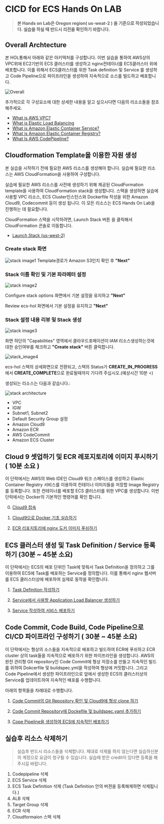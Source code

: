 # CICD for ECS Hands On LAB

> **본 Hands on Lab은 Oregon region( us-weat-2 ) 을 기준으로 작성되었습니다. 실습을 하실 때 반드시 리전을 확인하기 바랍니다.**

## Overall Archtecture

본 HOL통해서 아래와 같은 아키텍처를 구성합니다. 이번 실습을 통하여 AWS상의 VPC위에 EC2기반의 ECS 클러스터를 생성하고 nginx컨테이너를 ECS클러스터 위에 배포합니다. 이를 위해서 ECS클러스터를 위한 Task definition 및 Service 를 생성하고 Code Pipeline으로 파이프라인을 생성하여 지속적으로 소스를 빌드하고 배포합니다.

![Overall](images/hol-ecs-2.png)

추가적으로 각 구성요소에 대한 상세한 내용을 알고 싶으시다면 다음의 리소소들을 참조해주세요.

- [What is AWS VPC?](https://docs.aws.amazon.com/vpc/latest/userguide/what-is-amazon-vpc.html)
- [What is Elastic Load Balancing](https://docs.aws.amazon.com/elasticloadbalancing/latest/userguide/what-is-load-balancing.html)
- [What is Amazon Elastic Container Service?](https://docs.aws.amazon.com/AmazonECS/latest/developerguide/Welcome.html)
- [What is Amazon Elastic Container Registry?](https://docs.aws.amazon.com/AmazonECR/latest/userguide/what-is-ecr.html)
- [What Is AWS CodePipeline?](https://docs.aws.amazon.com/codepipeline/latest/userguide/welcome.html)

## Cloudformation Template을 이용한 자원 생성
본 실습을 시작하기 전에 필요한 AWS 리소스를 생성해야 합니다. 실습에 필요한 리소스는 AWS CloudFormation을 사용하여 구성합니다.

실습에 필요한 AWS 리소스를 사전에 생성하기 위해 제공된 CloudFormation template을 사용하여 CloudFormation stack을 생성합니다. 스택을 생성하면 실습에 사용할 VPC 리소스, ECS Cluster인스턴스와 Dockerfile 작성을 위한 Amazon Cloud9, Codecommit 등이 생성 됩니다. 이 모든 리소스는 ECS Hands On Lab을 진행하는 데 필요합니다.

CloudFormation 스택을 시작하려면, Launch Stack 버튼 을 클릭해서 CloudFormation 콘솔로 이동합니다.

- [Launch Stack (us-west-2)](https://console.aws.amazon.com/cloudformation/home?region=us-west-2#/stacks/new?stackName=ecs-hol&templateURL=https://mzc-etc-hol.s3-us-west-2.amazonaws.com/ecs-workshop-stack.yaml)


### Create stack 화면

![stack image1](images/cloudformation/01.create_stack.png)
Template경로가 Amazon S3인지 확인 후 **"Next"** 


### Stack 이름 확인 및 기본 파라메터 설정

![stack image2](images/cloudformation/02.stack_name.png)

Configure stack options 화면에서 기본 설정을 유지하고 **"Next"**

Review ecs-hol 화면에서 기본 설정을 유지하고 **"Next"** 

### Stack 설정 내용 리뷰 및 Stack 생성
![stack image3](images/cloudformation/03.capabilities.png)

화면 하단의 "Capabilities" 영역에서 클라우드포메이션이 IAM 리소스생성하는것에 대한 승인여부를 체크하고 **"Create stack"** 버튼 클릭합니다.


![stack_image4](images/cloudformation/04.stack_detail.png)

ecs-hol 스택의 상세화면으로 전환되고, 스택의 Status가 **CREATE_IN_PROGRESS**에서 **CREATE_COMPLETE**으로 완료될때까지 기다려 주십시오.(예상시간 10분 <) 

생성되는 리소스는 다음과 같습니다.:

![stack architecture](images/overall-architecture-cfn.png)

- VPC
- IGW
- Subnet1, Subnet2
- Default Security Group 설정
- Amazon Cloud9
- Amazon ECR
- AWS CodeCommit
- Amazon ECS Cluster


## Cloud 9 셋업하기 및 ECR 레포지토리에 이미지 푸시하기 ( 10분 소요 )

이 단락에서는 AWS의 Web IDE인 Cloud9 워크 스페이스를 생성하고 Elastic Container Registry 서비스를 이용하여 컨테이너 이미지들을 저장할 Image Registry를 등록합니다. 또한 컨테이너를 배포할 ECS 클러스터를 위한 VPC를 생성합니다. 이번 단락에서는 Docker의 기본적인 명령어를 확인 합니다.

0. [Cloud9 접속](https://us-west-2.console.aws.amazon.com/cloud9/home?region=us-west-2#)

1. [Cloud9으로 Docker 기초 실습하기](doc/cloud9-docker-basic.md)

2. [ECR 리포지토리에 nginx 도커 이미지 푸쉬하기](doc/create-ecr-repository.md)


## ECS 클러스터 생성 및 Task Definition / Service 등록하기 (30분 ~ 45분 소요)

이 단락에서는 ECS의 배포 단위인 Task에 맞춰서 Task Definition을 정의하고 그를 이용하여 ECS에 Task를 배포하는 Service를 정의합니다. 이를 통해서 nginx 웹서버를 ECS 클러스터상에 배포하여 실제로 동작을 확인합니다.

1. [Task Definition 작성하기](doc/create-task-definition.md)

3. [Service에서 사용할 Application Load Balancer 생성하기](doc/create-alb.md)

4. [Service 작성하여 서비스 배포하기](doc/create-service.md)


## Code Commit, Code Build, Code Pipeline으로 CI/CD 파이프라인 구성하기 ( 30분 ~ 45분 소요)

이 단락에서는 형상의 소스들을 지속적으로 배포하고 빌드하여 ECR에 푸쉬하고 ECR cluster 상의 task들을 지속적으로 배포하기 위한 파이프라인을 생성합니다. AWS의 완전 관리형 Git repository인 Code Commit에 형상 저장소를 만들고 지속적인 빌드를 위하여 Dokcerfile 및 buildspec.yml을 작성하여 형상에 커밋합니다. 그리고 Code Pipeline에서 생성한 파이프라인으로 앞에서 생성한 ECS의 클러스터상의 Service를 업데이트하여 지속적인 배포를 수행합니다.

 아래의 항목들을 차례대로 수행합니다.

1. [Code Commit의 Git Repository 확인 및 Cloud9에 형상 clone 하기](doc/create-codecommit-repo.md)

2. [Code Commit Repository에 Dockefile 및 buildspec.yaml 추가하기](doc/create-resource-for-build.md)

3. [Cope Pipeline을 생성하여 ECS에 지속적인 배포하기](doc/create-pipeline.md)

## 실습후 리소스 삭제하기

> 실습후 반드시 리소스들을 삭제합니다. 제대로 삭제를 하지 않는다면 실습하신분의 계정으로 요금이 청구될 수 있습니다. 실습때 받은 credit이 있다면 등록을 해주시길 바랍니다.

1. Codepipeline 삭제
2. ECS Service 삭제
3. ECS Task Definition 삭제 (Task Definition 안의 버젼을 등록해제하면 삭제됩니다.)
4. ALB 삭제
5. Target Group 삭제
6. ECR 삭제
7. Cloudformaion 스택 삭제
